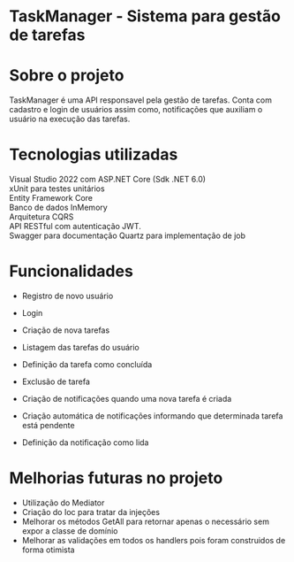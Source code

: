 # TaskManager - Sistema para gestão de tarefas

# Sobre o projeto
TaskManager é uma API responsavel pela gestão de tarefas.
Conta com cadastro e login de usuários assim como, notificações que auxiliam o usuário na execução das tarefas.

# Tecnologias utilizadas
Visual Studio 2022 com ASP.NET Core (Sdk .NET 6.0)<br>
xUnit para testes unitários<br>
Entity Framework Core<br>
Banco de dados InMemory<br>
Arquitetura CQRS<br>
API RESTful com autenticação JWT.<br>
Swagger para documentação
Quartz para implementação de job


# Funcionalidades
- Registro de novo usuário
- Login

- Criação de nova tarefas
- Listagem das tarefas do usuário
- Definição da tarefa como concluída
- Exclusão de tarefa

- Criação de notificações quando uma nova tarefa é criada
- Criação automática de notificações informando que determinada tarefa está pendente
- Definição da notificação como lida


# Melhorias futuras no projeto
* Utilização do Mediator 
* Criação do Ioc para tratar da injeções
* Melhorar os métodos GetAll para retornar apenas o necessário sem expor a classe de domínio
* Melhorar as validações em todos os handlers pois foram construidos de forma otimista 
